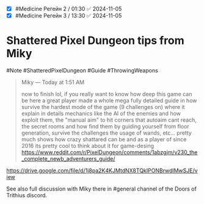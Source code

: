 - [x] #Medicine Регейн 2 / 01:30 ✅ 2024-11-05
- [x] #Medicine Регейн 3 / 13:30 ✅ 2024-11-05

# Shattered Pixel Dungeon tips from Miky

#Note #ShatteredPixelDungeon #Guide #ThrowingWeapons 

> Miky — Today at 1:51 AM
> 
> now to finish lol, if you really want to know how deep this game can be here a great player made a whole mega fully detailed guide in how survive the hardest mode of the game (9 challenges on) where it explain in details mechanics like the AI of the enemies and how exploit them, the "manual aim" to hit corners that autoaim cant reach, the secret rooms and how find them by guiding yourself from floor generation, survive the challenges the usage of wands, etc... 
> pretty much shows how crazy shattared can be and as a player of since 2016 its pretty cool to think about it for game-desing https://www.reddit.com/r/PixelDungeon/comments/1abzgjm/v230_the_complete_newb_adventurers_guide/

https://drive.google.com/file/d/1j8pa2K4KJMtdNX8TQkIPONBrwdlMwSJE/view

See also full discussion with Miky there in \#general channel of the Doors of Trithius discord.